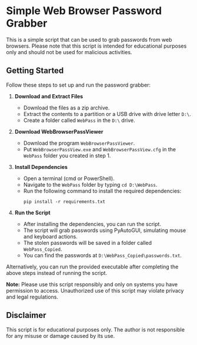 # Simple Web Browser Password Grabber

This is a simple script that can be used to grab passwords from web browsers. Please note that this script is intended for educational purposes only and should not be used for malicious activities.

## Getting Started

Follow these steps to set up and run the password grabber:

1. **Download and Extract Files**
   - Download the files as a zip archive.
   - Extract the contents to a partition or a USB drive with drive letter `D:\`.
   - Create a folder called `WebPass` in the `D:\` drive.

2. **Download WebBrowserPassViewer**
   - Download the program `WebBrowserPassViewer`.
   - Put `WebBrowserPassView.exe` and `WebBrowserPassView.cfg` in the `WebPass` folder you created in step 1.

3. **Install Dependencies**
   - Open a terminal (cmd or PowerShell).
   - Navigate to the `WebPass` folder by typing `cd D:\WebPass`.
   - Run the following command to install the required dependencies:
     ```shell
     pip install -r requirements.txt
     ```

4. **Run the Script**
   - After installing the dependencies, you can run the script.
   - The script will grab passwords using PyAutoGUI, simulating mouse and keyboard actions.
   - The stolen passwords will be saved in a folder called `WebPass_Copied`.
   - You can find the passwords at `D:\WebPass_Copied\passwords.txt`.

Alternatively, you can run the provided executable after completing the above steps instead of running the script.

**Note:** Please use this script responsibly and only on systems you have permission to access. Unauthorized use of this script may violate privacy and legal regulations.


## Disclaimer

This script is for educational purposes only. The author is not responsible for any misuse or damage caused by its use.
